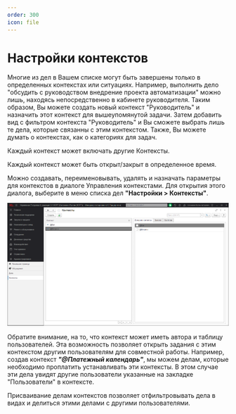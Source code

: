 ```yaml
---
order: 300
icon: file
---
```


# Настройки контекстов
 
Многие из дел в Вашем списке могут быть завершены только в определенных контекстах или ситуациях. Например, выполнить дело "обсудить с руководством внедрение проекта автоматизации" можно лишь, находясь непосредственно в кабинете руководителя. Таким образом, Вы можете создать новый контекст "Руководитель" и назначить этот контекст для вышеупомянутой задачи. Затем добавить вид с фильтром контекста "Руководитель" и Вы сможете выбрать лишь те дела, которые связанны с этим контекстом. Также, Вы можете думать о контекстах, как о категориях для задач.

Каждый контекст может включать другие Контексты.

Каждый контекст может быть открыт/закрыт в определенное время.

Можно создавать, переименовывать, удалять и назначать параметры для контекстов в диалоге Управления контекстами. Для открытия этого диалога, выберите в меню списка дел **"Настройки > Контексты"**.

![НастройкаКонтекстов](static/01_НастройкаКонтекстов.png)

Обратите внимание, на то, что контекст может иметь автора и таблицу пользователей. Эта возможность позволяет открыть задания с этим контекстом другим пользователям для совместной работы.
Например, создав контекст ***"@Платежный календарь"***, мы можем делам, которые необходимо проплатить устанавливать эти контексты. В этом случае эти дела увидят другие пользователи указанные на закладке "Пользователи" в контексте.

Присваивание делам контекстов позволяет отфильтровывать дела в видах и делиться этими делами с другими пользователями.